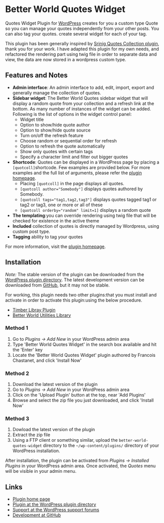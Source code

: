 Better World Quotes Widget
==========================

Quotes Widget Plugin for [WordPress](https://wordpress.org/) creates for you a custom type Quote so you can manage your quotes independently from your other posts. You can also tag your quotes. create several widget for each of your tag.

This plugin has been generally inspired by [Srinig Quotes Collection plugin](http://srinig.com/wordpress/plugins/quotes-collection/), thank you for your work. I have adapted this plugin for my own needs, and refactored the rendering part using twig file in order to separate data and view, the data are now stored in a wordpress custom type.  

Features and Notes
------------------

* **Admin interface**: An admin interface to add, edit, import, export and generally manage the collection of quotes. 
* **Sidebar widget**: The Better World Quotes sidebar widget that will display a random quote from your collection and a refresh link at the bottom. As many number of instances of the widget can be added. Following is the list of options in the widget control panel:
	* Widget title
	* Option to show/hide quote author
	* Option to show/hide quote source
	* Turn on/off the refresh feature
	* Choose random or sequential order for refresh
	* Option to refresh the quote automatically
	* Show only quotes with certain tags
	* Specify a character limit and filter out bigger quotes
* **Shortcode**: Quotes can be displayed in a WordPress page by placing a `[quotcoll]`shortcode. Few examples are provided below. For more examples and the full list of arguments, please refer the [plugin homepage](https://www.meilleur-monde.fr/worpress/wp-quotes-widget).
	* Placing `[quotcoll]` in the page displays all quotes.
	* `[quotcoll author="Somebody"]` displays quotes authored by Somebody.
	* `[quotcoll tags="tag1,tag2,tag3"]` displays quotes tagged tag1 or tag2 or tag3, one or more or all of these
	* `[quotcoll orderby="random" limit=1]` displays a random quote
* **The templating**:you can override rendering using twig file that will be checked for existence in the active theme 
* **Included** collection of quotes is directly managed by Wordpress, using custom post type.
* **Tagging** ability to tag your quotes 

For more information, visit the [plugin homepage](https://www.meilleur-monde.fr/wordpress/wp-quotes-widget).


Installation
------------

*Note:* The stable version of the plugin can be downloaded from the [WordPress plugin directory](https://wordpress.org/plugins/better-world-quotes-widget). The latest development version can be downloaded from [GitHub](https://github.com/meilleur-monde/wp-quotes-widget), but it may not be stable. 

For working, this plugin needs two other plugins:that you must install and activate in order to activate this plugin:using the below procedure.
* [Timber Libray Plugin](https://fr.wordpress.org/plugins/timber-library) 
* [Better World Utilities Library](https://fr.wordpress.org/plugins/better-world-utilities-library)

### Method 1 ###

1. Go to *Plugins -> Add New* in your WordPress admin area
1. Type 'Better World Quotes Widget' in the search box available and hit the 'Enter' key
1. Locate the 'Better World Quotes Widget' plugin authored by Francois Chastanet, and click 'Install Now'

### Method 2 ###

1. Download the latest version of the plugin
1. Go to *Plugins -> Add New* in your WordPress admin area
1. Click on the 'Upload Plugin' button at the top, near 'Add Plugins'
1. Browse and select the zip file you just downloaded, and click 'Install Now'

### Method 3 ###

1. Dowload the latest version of the plugin
1. Extract the zip file
1. Using a FTP client or something similar, upload the `better-world-quotes-widget` directory to the `~/wp-content/plugins/` directory of your WordPress installation.

After installation, the plugin can be activated from *Plugins -> Installed Plugins* in your WordPress admin area. Once activated, the *Quotes* menu will be visible in your admin menu.


Links
-----

* [Plugin home page](https://www.meilleur-monde.fr/wordpress/wp-quotes-widget)
* [Plugin at the WordPress plugin directory](https://wordpress.org/plugins/better-world-quotes-widget)
* [Support at the WordPress support forums](https://wordpress.org/support/plugin/better-world-quotes-widget)
* [Development at GitHub](https://github.com/meilleur-monde/wp-quotes-widget)

